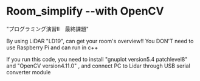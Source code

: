# Room_simplify --with OpenCV
"プログラミング演習Ⅱ　最終課題"

By using LiDAR "LD19", can get your room's overview!!
You DON'T need to use Raspberry Pi and can run in c++

If you run this code, you need to install "gnuplot version5.4 patchlevel8" and "OpenCV version4.11.0" , and connect PC to Lidar through USB serial converter module



